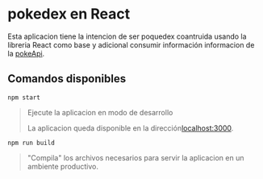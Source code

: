 # pokedex en React
Esta aplicacion tiene la intencion de ser poquedex 
coantruida usando la libreria React como base y
adicional consumir información informacion de la [pokeApi](https://pokeapi.co/).
## Comandos disponibles

 `npm start`
> Ejecute la aplicacion en modo de desarrollo
>
>La aplicacion queda disponible en la dirección[localhost:3000](http://localhost:3000).

`npm run build`
>"Compila" los archivos necesarios para servir la aplicacion en un ambiente productivo.